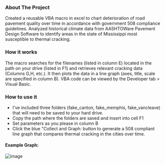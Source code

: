### About The Project

Created a reusable VBA macro in excel to chart deterioration of road pavement quality over time in accordance with government 508 compliance guidelines.
Analyzed historical climate data from AASHTOWare Pavement Design Software to identify areas in the state of Mississippi most susceptible to thermal cracking. 

### How it works

The macro searches for the filenames (listed in column E) located in the path on your drive (listed in F1) and retrieves relevant cracking data (Columns G,H, etc.). It then plots the data in a line graph (axes, title, scale are specified in column B). VBA code can be viewed by the Developer tab > Visual Basic.

### How to use it

* I've included three folders (fake_canton, fake_memphis, fake_vancleave) that will need to be saved to your hard drive.
* Copy the path where the folders are saved and insert into cell F1
* Set parameters as you please in column B
* Click the blue "Collect and Graph: button to generate a 508 compliant line graph that compares thermal cracking in the cities over time. 



#### Example Graph:

![image](https://user-images.githubusercontent.com/98720733/151862799-dd5d5f7d-13a9-462d-aaea-228af0d759f4.png)
